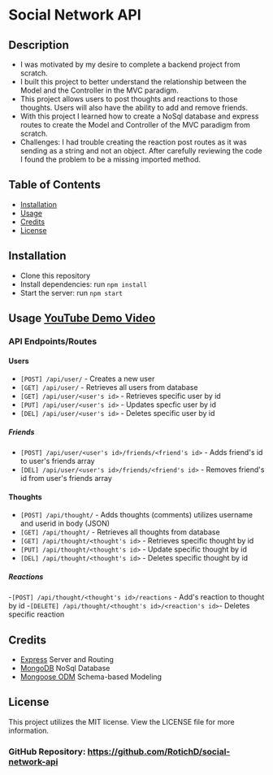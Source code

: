 # Social Network API
## Description
- I was motivated by my desire to complete a backend project from scratch.
- I built this project to better understand the relationship between the Model and the Controller in the MVC paradigm. 
- This project allows users to post thoughts and reactions to those thoughts. Users will also have the ability to add and remove friends.
- With this project I learned how to create a NoSql database and express routes to create the Model and Controller of the MVC paradigm from scratch. 
- Challenges: I had trouble creating the reaction post routes as it was sending as a string and not an object. After carefully reviewing the code I found the problem to be a missing imported method. 
## Table of Contents
- [Installation](#installation)
- [Usage](#usage)
- [Credits](#credits)
- [License](#license)
## Installation
- Clone this repository
- Install dependencies: run ```npm install```
- Start the server: run ```npm start```
## Usage [YouTube Demo Video]()
### API Endpoints/Routes
#### Users
- ```[POST] /api/user/``` - Creates a new user
- ```[GET] /api/user/``` - Retrieves all users from database
- ```[GET] /api/user/<user's id>``` - Retrieves specific user by id
- ```[PUT] /api/user/<user's id>``` - Updates specfic user by id
- ```[DEL] /api/user/<user's id>``` - Deletes specific user by id
##### Friends
- ```[POST] /api/user/<user's id>/friends/<friend's id>``` - Adds friend's id to user's friends array
- ```[DEL] /api/user/<user's id>/friends/<friend's id>``` - Removes friend's id from user's friends array
#### Thoughts
- ```[POST] /api/thought/``` - Adds thoughts (comments) utilizes username and userid in body (JSON)
- ```[GET] /api/thought/``` - Retrieves all thoughts from database
- ```[GET] /api/thought/<thought's id>``` - Retrieves specific thought by id
- ```[PUT] /api/thought/<thought's id>``` - Update specific thought by id
- ```[DEL] /api/thought/<thought's id>``` - Deletes specific thought by id
##### Reactions
-```[POST] /api/thought/<thought's id>/reactions``` - Add's reaction to thought by id
-```[DELETE] /api/thought/<thought's id>/<reaction's id>```- Deletes specific reaction 
## Credits
- [Express](https://www.npmjs.com/package/express) Server and Routing
- [MongoDB](https://www.mongodb.com) NoSql Database
- [Mongoose ODM](https://mongoosejs.com) Schema-based Modeling
## License
This project utilizes the MIT license. View the LICENSE file for more information.

### GitHub Repository: https://github.com/RotichD/social-network-api


